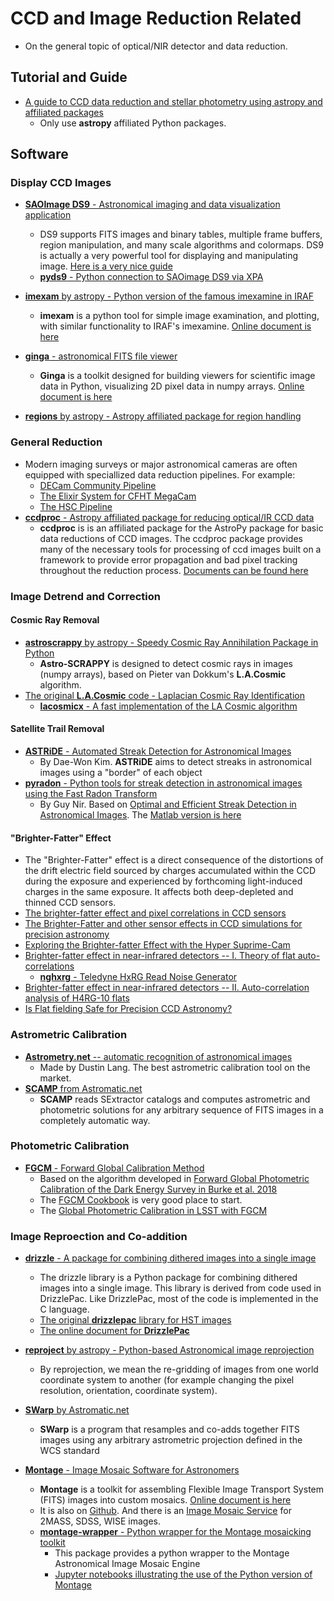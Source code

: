 # CCD and Image Reduction Related

* On the general topic of optical/NIR detector and data reduction.

## Tutorial and Guide

* [A guide to CCD data reduction and stellar photometry using astropy and affiliated packages](https://github.com/mwcraig/ccd-reduction-and-photometry-guide)
    - Only use __astropy__ affiliated Python packages.

## Software

### Display CCD Images

* [__SAOImage DS9__ - Astronomical imaging and data visualization application](http://ds9.si.edu/site/Home.html)
    - DS9 supports FITS images and binary tables, multiple frame buffers, region manipulation, and many scale algorithms and colormaps. DS9 is actually a very powerful tool for displaying and manipulating image. [Here is a very nice guide](http://www.jb.man.ac.uk/~gbendo/Sci/Pict/DS9guide.pdf)
    - [__pyds9__ - Python connection to SAOimage DS9 via XPA](https://github.com/ericmandel/pyds9)

* [__imexam__ by astropy - Python version of the famous imexamine in IRAF](https://github.com/spacetelescope/imexam)
    - __imexam__ is a python tool for simple image examination, and plotting, with similar functionality to IRAF's imexamine. [Online document is here](https://imexam.readthedocs.io/en/latest/)

* [__ginga__ - astronomical FITS file viewer](https://github.com/ejeschke/ginga)
    - __Ginga__ is a toolkit designed for building viewers for scientific image data in Python, visualizing 2D pixel data in numpy arrays. [Online document is here](https://ginga.readthedocs.io/en/latest/)

* [__regions__ by astropy - Astropy affiliated package for region handling](https://github.com/astropy/regions)

### General Reduction

* Modern imaging surveys or major astronomical cameras are often equipped with speciallized data reduction pipelines. For example:
    - [DECam Community Pipeline](https://www.noao.edu/noao/staff/fvaldes/CPDocPrelim/PL201_3.html)
    - [The Elixir System for CFHT MegaCam](https://www.cfht.hawaii.edu/Instruments/Elixir/)
    - [The HSC Pipeline](https://hsc.mtk.nao.ac.jp/pipedoc/pipedoc_6_e/index.html)
* [__ccdproc__ - Astropy affiliated package for reducing optical/IR CCD data](https://github.com/astropy/ccdproc)
    - __ccdproc__ is is an affiliated package for the AstroPy package for basic data reductions of CCD images. The ccdproc package provides many of the necessary tools for processing of ccd images built on a framework to provide error propagation and bad pixel tracking throughout the reduction process. [Documents can be found here](https://ccdproc.readthedocs.io/en/latest/)

### Image Detrend and Correction

#### Cosmic Ray Removal

* [__astroscrappy__ by astropy - Speedy Cosmic Ray Annihilation Package in Python](https://github.com/astropy/astroscrappy)
    - __Astro-SCRAPPY__ is designed to detect cosmic rays in images (numpy arrays), based on Pieter van Dokkum's __L.A.Cosmic__ algorithm.
* [The original __L.A.Cosmic__ code - Laplacian Cosmic Ray Identification](http://www.astro.yale.edu/dokkum/lacosmic/)
    - [__lacosmicx__ - A fast implementation of the LA Cosmic algorithm](https://github.com/cmccully/lacosmicx)

#### Satellite Trail Removal 

* [__ASTRiDE__ - Automated Streak Detection for Astronomical Images](https://github.com/dwkim78/ASTRiDE)
    - By Dae-Won Kim. __ASTRiDE__ aims to detect streaks in astronomical images using a "border" of each object 
* [__pyradon__ - Python tools for streak detection in astronomical images using the Fast Radon Transform](https://github.com/guynir42/pyradon)
    - By Guy Nir. Based on [Optimal and Efficient Streak Detection in Astronomical Images](https://arxiv.org/abs/1806.04204). The [Matlab version is here](https://github.com/guynir42/radon)

#### "Brighter-Fatter" Effect

* The "Brighter-Fatter" effect is a direct consequence of the distortions of the drift electric field sourced by charges accumulated within the CCD during the exposure and experienced by forthcoming light-induced charges in the same exposure. It affects both deep-depleted and thinned CCD sensors.
* [The brighter-fatter effect and pixel correlations in CCD sensors](https://ui.adsabs.harvard.edu/abs/2014JInst...9C3048A/abstract)
* [The Brighter-Fatter and other sensor effects in CCD simulations for precision astronomy](https://ui.adsabs.harvard.edu/abs/2015JInst..10C5015W/abstract)
* [Exploring the Brighter-fatter Effect with the Hyper Suprime-Cam](https://ui.adsabs.harvard.edu/abs/2018AJ....155..258C/abstract)
* [Brighter-fatter effect in near-infrared detectors -- I. Theory of flat auto-correlations](https://arxiv.org/abs/1906.01846)
    - [__nghxrg__ - Teledyne HxRG Read Noise Generator](https://github.com/BJRauscher/nghxrg)
* [Brighter-fatter effect in near-infrared detectors -- II. Auto-correlation analysis of H4RG-10 flats](https://arxiv.org/abs/1906.01847)
* [Is Flat fielding Safe for Precision CCD Astronomy?](https://ui.adsabs.harvard.edu/abs/2017PASP..129h4502B/abstract)


### Astrometric Calibration

* [__Astrometry.net__ -- automatic recognition of astronomical images](https://github.com/dstndstn/astrometry.net)
	- Made by Dustin Lang. The best astrometric calibration tool on the market.
* [__SCAMP__ from Astromatic.net](https://www.astromatic.net/software/scamp)
    - __SCAMP__ reads SExtractor catalogs and computes astrometric and photometric solutions for any arbitrary sequence of FITS images in a completely automatic way.

### Photometric Calibration

* [__FGCM__ - Forward Global Calibration Method](https://github.com/erykoff/fgcm)
    - Based on the algorithm developed in [Forward Global Photometric Calibration of the Dark Energy Survey in Burke et al. 2018](http://adsabs.harvard.edu/abs/2018AJ....155...41B)
    - The [FGCM Cookbook](https://github.com/lsst/fgcmcal/blob/master/cookbook/README.md) is very good place to start.
    - The [Global Photometric Calibration in LSST with FGCM](https://github.com/lsst/fgcmcal)

### Image Reproection and Co-addition

* [__drizzle__ - A package for combining dithered images into a single image](https://github.com/spacetelescope/drizzle)
    - The drizzle library is a Python package for combining dithered images into a single image. This library is derived from code used in DrizzlePac. Like DrizzlePac, most of the code is implemented in the C language.
    - [The original __drizzlepac__ library for HST images](https://github.com/spacetelescope/drizzlepac)
    - [The online document for __DrizzlePac__](https://drizzlepac.readthedocs.io/en/latest/#)

* [__reproject__ by astropy - Python-based Astronomical image reprojection](https://github.com/astropy/reproject)
    - By reprojection, we mean the re-gridding of images from one world coordinate system to another (for example changing the pixel resolution, orientation, coordinate system).
* [__SWarp__ by Astromatic.net](https://www.astromatic.net/software/swarp)
    - __SWarp__ is a program that resamples and co-adds together FITS images using any arbitrary astrometric projection defined in the WCS standard

* [__Montage__ - Image Mosaic Software for Astronomers](http://montage.ipac.caltech.edu/)
    - __Montage__ is a toolkit for assembling Flexible Image Transport System (FITS) images into custom mosaics. [Online document is here](http://montage.ipac.caltech.edu/docs/index.html)
    - It is also on [Github](https://github.com/Caltech-IPAC/Montage). And there is an [Image Mosaic Service](http://hachi.ipac.caltech.edu:8080/montage) for 2MASS, SDSS, WISE images.
    - [__montage-wrapper__ - Python wrapper for the Montage mosaicking toolkit](https://github.com/astropy/montage-wrapper)
        - This package provides a python wrapper to the Montage Astronomical Image Mosaic Engine
        - [Jupyter notebooks illustrating the use of the Python version of Montage](https://github.com/Caltech-IPAC/MontageNotebooks)
